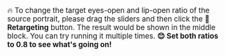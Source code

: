 <span style="font-size: 1.2em;">🔥 To change the target eyes-open and lip-open ratio of the source portrait, please drag the sliders and then click the <strong>🚗 Retargeting</strong> button. The result would be shown in the middle block. You can try running it multiple times. <strong>😊 Set both ratios to 0.8 to see what's going on!</strong> </span>
